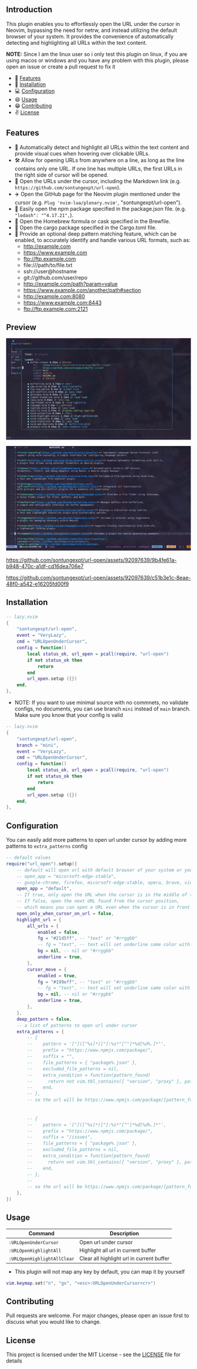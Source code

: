 ## Introduction

This plugin enables you to effortlessly open the URL under the cursor in Neovim, bypassing the need for netrw, and instead utilizing the default browser of your system.
It provides the convenience of automatically detecting and highlighting all URLs within the text content.

**NOTE:** Since I am the linux user so i only test this plugin on linux, if you
are using macos or windows and you have any problem with this plugin, please
open an issue or create a pull request to fix it

- 🚀 [Features](#features)
- 👀 [Installation](#installation)
- 💻 [Configuration](#configuration)
- 😆 [Usage](#usage)
- 😁 [Contributing](#contributing)
- ✌️ [License](#license)

<!--toc:end-->

## Features

- 🎨 Automatically detect and highlight all URLs within the text content and
  provide visual cues when hovering over clickable URLs.
- 🛠️ Allow for opening URLs from anywhere on a line, as long as the line contains only one URL.
  If one line has multiple URLs, the first URLs in the right side of cursor will be opened.
- 🎉 Open the URLs under the cursor, including the Markdown link (e.g. `https://github.com/sontungexpt/url-open`).
- ✈️ Open the GitHub page for the Neovim plugin mentioned under the cursor
  (e.g. `Plug 'nvim-lua/plenary.nvim'`, "sontungexpt/url-open").
- 🍨 Easily open the npm package specified in the package.json file. (e.g. `"lodash": "^4.17.21",`).
- 🍻 Open the Homebrew formula or cask specified in the Brewfile.
- 🍕 Open the cargo package specified in the Cargo.toml file.
- 🚀 Provide an optional deep pattern matching feature,
  which can be enabled, to accurately identify and handle various URL formats, such as:
  - http://example.com
  - https://www.example.com
  - ftp://ftp.example.com
  - file:///path/to/file.txt
  - ssh://user@hostname
  - git://github.com/user/repo
  - http://example.com/path?param=value
  - https://www.example.com/another/path#section
  - http://example.com:8080
  - https://www.example.com:8443
  - ftp://ftp.example.com:2121

## Preview

![highlight-url](./docs/readme/preview1.png)

![highlight-all-url](./docs/readme/preview2.png)

https://github.com/sontungexpt/url-open/assets/92097639/9b4fe61a-b948-470c-a1df-cd16dea706e7

https://github.com/sontungexpt/url-open/assets/92097639/c51b3e1c-8eae-48f0-a542-e16205fd00f9

## Installation

```lua
-- lazy.nvim
{
    "sontungexpt/url-open",
    event = "VeryLazy",
    cmd = "URLOpenUnderCursor",
    config = function()
        local status_ok, url_open = pcall(require, "url-open")
        if not status_ok then
            return
        end
        url_open.setup ({})
    end,
},
```

- NOTE: If you want to use minimal source with no commnets, no validate configs, no documents,
  you can use branch `mini` instead of `main` branch. Make sure you know that your config is valid

```lua
-- lazy.nvim
{
    "sontungexpt/url-open",
    branch = "mini",
    event = "VeryLazy",
    cmd = "URLOpenUnderCursor",
    config = function()
        local status_ok, url_open = pcall(require, "url-open")
        if not status_ok then
            return
        end
        url_open.setup ({})
    end,
},
```

## Configuration

You can easily add more patterns to open url under cursor by adding more patterns to `extra_patterns` config

```lua
-- default values
require("url_open").setup({
    -- default will open url with default browser of your system or you can choose your browser like this
    -- open_app = "micorsoft-edge-stable",
    -- google-chrome, firefox, micorsoft-edge-stable, opera, brave, vivaldi
    open_app = "default",
    -- If true, only open the URL when the cursor is in the middle of the URL.
    -- If false, open the next URL found from the cursor position,
    -- which means you can open a URL even when the cursor is in front of the URL or in the middle of the URL.
    open_only_when_cursor_on_url = false,
    highlight_url = {
        all_urls = {
            enabled = false,
            fg = "#21d5ff", -- "text" or "#rrggbb"
            -- fg = "text", -- text will set underline same color with text
            bg = nil, -- nil or "#rrggbb"
            underline = true,
        },
        cursor_move = {
            enabled = true,
            fg = "#199eff", -- "text" or "#rrggbb"
            -- fg = "text", -- text will set underline same color with text
            bg = nil, -- nil or "#rrggbb"
            underline = true,
        },
    },
    deep_pattern = false,
    -- a list of patterns to open url under cursor
    extra_patterns = {
        -- {
        -- 	  pattern = '["]([^%s]*)["]:%s*"[^"]*%d[%d%.]*"',
        -- 	  prefix = "https://www.npmjs.com/package/",
        -- 	  suffix = "",
        -- 	  file_patterns = { "package%.json" },
        -- 	  excluded_file_patterns = nil,
        -- 	  extra_condition = function(pattern_found)
        -- 	    return not vim.tbl_contains({ "version", "proxy" }, pattern_found)
        -- 	  end,
        -- },
		-- so the url will be https://www.npmjs.com/package/[pattern_found]


        -- {
        -- 	  pattern = '["]([^%s]*)["]:%s*"[^"]*%d[%d%.]*"',
        -- 	  prefix = "https://www.npmjs.com/package/",
        -- 	  suffix = "/issues",
        -- 	  file_patterns = { "package%.json" },
        -- 	  excluded_file_patterns = nil,
        -- 	  extra_condition = function(pattern_found)
        -- 	    return not vim.tbl_contains({ "version", "proxy" }, pattern_found)
        -- 	  end,
        -- },
		--
		-- so the url will be https://www.npmjs.com/package/[pattern_found]/issues
    },
})
```

## Usage

| **Command**                 | **Description**                           |
| --------------------------- | ----------------------------------------- |
| `:URLOpenUnderCursor`       | Open url under cursor                     |
| `:URLOpenHighlightAll`      | Highlight all url in current buffer       |
| `:URLOpenHighlightAllClear` | Clear all highlight url in current buffer |

- This plugin will not map any key by default, you can map it by yourself

```lua
vim.keymap.set("n", "gx", "<esc>:URLOpenUnderCursor<cr>")
```

## Contributing

Pull requests are welcome. For major changes, please open an issue first to discuss what you would like to change.

## License

This project is licensed under the MIT License - see the [LICENSE](LICENSE) file for details
